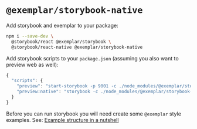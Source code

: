 # `@exemplar/storybook-native`

Add storybook and exemplar to your package:

```bash
npm i --save-dev \
  @storybook/react @exemplar/storybook \
  @storybook/react-native @exemplar/storybook-native
```

Add storybook scripts to your `package.json` (assuming you also want to
preview web as well):

``` js
{
  "scripts": {
    "preview": "start-storybook -p 9001 -c ./node_modules/@exemplar/storybook",
    "preview:native": "storybook -c ./node_modules/@exemplar/storybook-native"
  }
}
```

Before you can run storybook you will need create some `@exemplar` style
examples. See: [Example structure in a nutshell]

[Example structure in a nutshell]: ./README.md#example-structure-in-a-nutshell.
